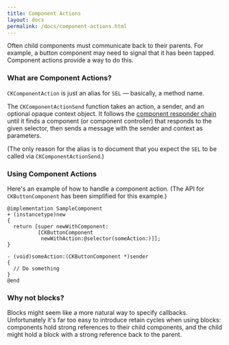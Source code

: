 ```yaml
---
title: Component Actions
layout: docs
permalink: /docs/component-actions.html
---
```


Often child components must communicate back to their parents. For example, a button component may need to signal that it has been tapped. Component actions provide a way to do this.

### What are Component Actions? 

`CKComponentAction` is just an alias for `SEL` — basically, a method name.

The `CKComponentActionSend` function takes an action, a sender, and an optional opaque context object. It follows the [component responder chain](controls-and-the-responder-chain.html) until it finds a component (or component controller) that responds to the given selector, then sends a message with the sender and context as parameters.

(The only reason for the alias is to document that you expect the `SEL` to be called via `CKComponentActionSend`.)

### Using Component Actions 

Here's an example of how to handle a component action. (The API for `CKButtonComponent` has been simplified for this example.)

```objc++
@implementation SampleComponent
+ (instancetype)new
{
  return [super newWithComponent:
          [CKButtonComponent
           newWithAction:@selector(someAction:)]];
}

- (void)someAction:(CKButtonComponent *)sender
{
  // Do something
}
@end
```

### Why not blocks? 

Blocks might seem like a more natural way to specify callbacks. Unfortunately it's far too easy to introduce retain cycles when using blocks: components hold strong references to their child components, and the child might hold a block with a strong reference back to the parent.
